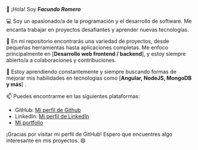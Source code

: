👋 ¡Hola! Soy ***Facundo Romero***

💻 Soy un apasionado/a de la programación y el desarrollo de software. Me encanta trabajar en proyectos desafiantes y aprender nuevas tecnologías.

🌟 En mi repositorio encontrarás una variedad de proyectos, desde pequeñas herramientas hasta aplicaciones completas. Me enfoco principalmente en [**Desarrollo web frontend / backend**], y estoy siempre abierto/a a colaboraciones y contribuciones.

🌱 Estoy aprendiendo constantemente y siempre buscando formas de mejorar mis habilidades en tecnologias como [**Angular, NodeJS, MongoDB y más**] . 

📫 Puedes encontrarme en las siguientes plataformas:

- GitHub: [Mi perfil de Github](https://github.com/BarrierHT)
- LinkedIn: [Mi perfil de LinkedIn](https://www.linkedin.com/in/facundo-romero-104353233)
- [Mi portfolio](https://sites.google.com/view/romero1807portfolio/home)

¡Gracias por visitar mi perfil de GitHub! Espero que encuentres algo interesante en mis proyectos. 😄

